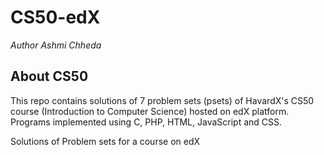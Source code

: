 # CS50-edX
*Author Ashmi Chheda*

## About CS50
This repo contains solutions of 7 problem sets (psets) of HavardX's CS50 course (Introduction to Computer Science) hosted on edX platform.
Programs implemented using C, PHP, HTML, JavaScript and CSS.

Solutions of Problem sets for a course on edX
